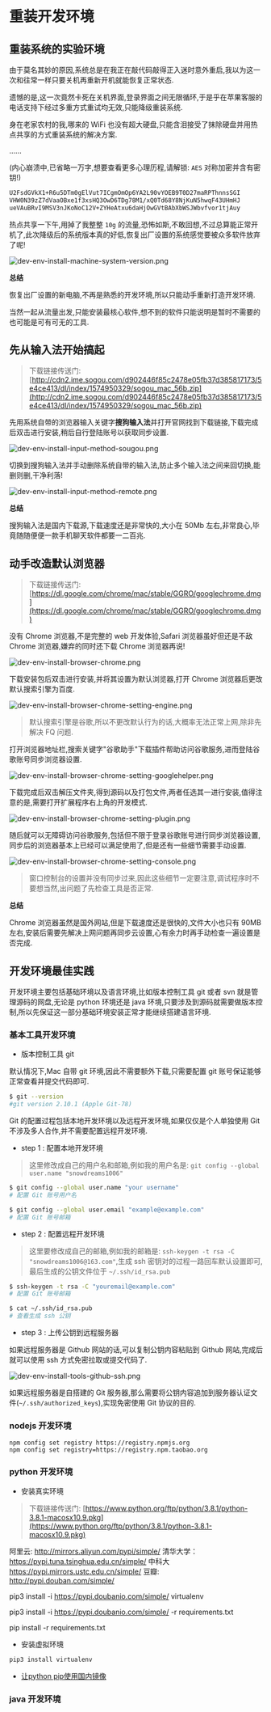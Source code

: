 # 重装开发环境

## 重装系统的实验环境

由于莫名其妙的原因,系统总是在我正在敲代码敲得正入迷时意外重启,我以为这一次和往常一样只要关机再重新开机就能恢复正常状态.

遗憾的是,这一次竟然卡死在关机界面,登录界面之间无限循环,于是乎在苹果客服的电话支持下经过多重方式重试均无效,只能降级重装系统.

身在老家农村的我,哪来的 WiFi 也没有超大硬盘,只能含泪接受了抹除硬盘并用热点共享的方式重装系统的解决方案.

......

(内心崩溃中,已省略一万字,想要查看更多心理历程,请解锁: `AES` 对称加密并含有密钥!)

```bash
U2FsdGVkX1+R6u5DTm0gElVut7ICgmOmOp6YA2L90vYOEB9T0D27maRPThnnsSGI
VHW0N39zZ7dVaaOBxe1f3xsHQ3OwD6TDg78M1/xQ0Td68Y8NjKuN5hwqF43UHmHJ
ueVAuBRvI9MSV3nJKoNoC12V+ZYHeAtxu6daHjOwGVtBAbXbWSJWbvfvor1tjAuy
```

热点共享一下午,用掉了我整整 `10g` 的流量,恐怖如斯,不敢回想,不过总算能正常开机了,此次降级后的系统版本真的好低,恢复出厂设置的系统感觉要被众多软件放弃了呢!

![dev-env-install-machine-system-version.png](../dev-env-install-machine-system-version.png)

**总结** 

恢复出厂设置的新电脑,不再是熟悉的开发环境,所以只能动手重新打造开发环境.

当然一起从流量出发,只能安装最核心软件,想不到的软件只能说明是暂时不需要的也可能是可有可无的工具.

## 先从输入法开始搞起

> 下载链接传送门: [http://cdn2.ime.sogou.com/d902446f85c2478e05fb37d385817173/5e4ce413/dl/index/1574950329/sogou_mac_56b.zip](http://cdn2.ime.sogou.com/d902446f85c2478e05fb37d385817173/5e4ce413/dl/index/1574950329/sogou_mac_56b.zip)

先用系统自带的浏览器输入关键字**搜狗输入法**并打开官网找到下载链接,下载完成后双击进行安装,稍后自行登陆账号以获取同步设置.

![dev-env-install-input-method-sougou.png](../dev-env-install-input-method-sougou.png)

切换到搜狗输入法并手动删除系统自带的输入法,防止多个输入法之间来回切换,能删则删,干净利落!

![dev-env-install-input-method-remote.png](../dev-env-install-input-method-remote.png)

**总结** 

搜狗输入法是国内下载源,下载速度还是非常快的,大小在 50Mb 左右,非常良心,毕竟随随便便一款手机聊天软件都要一二百兆.

## 动手改造默认浏览器

> 下载链接传送门: [https://dl.google.com/chrome/mac/stable/GGRO/googlechrome.dmg](https://dl.google.com/chrome/mac/stable/GGRO/googlechrome.dmg)

没有 Chrome 浏览器,不是完整的 web 开发体验,Safari 浏览器虽好但还是不敌 Chrome 浏览器,嫌弃的同时还下载 Chrome 浏览器再说!

![dev-env-install-browser-chrome.png](../dev-env-install-browser-chrome.png)

下载安装包后双击进行安装,并将其设置为默认浏览器,打开 Chrome 浏览器后更改默认搜索引擎为百度.

![dev-env-install-browser-chrome-setting-engine.png](../dev-env-install-browser-chrome-setting-engine.png)

> 默认搜索引擎是谷歌,所以不更改默认行为的话,大概率无法正常上网,除非先解决 FQ 问题.

打开浏览器地址栏,搜索关键字"谷歌助手"下载插件帮助访问谷歌服务,进而登陆谷歌账号同步浏览器设置.

![dev-env-install-browser-chrome-setting-googlehelper.png](../dev-env-install-browser-chrome-setting-googlehelper.png)

下载完成后双击解压文件夹,得到源码以及打包文件,两者任选其一进行安装,值得注意的是,需要打开扩展程序右上角的开发模式.

![dev-env-install-browser-chrome-setting-plugin.png](../dev-env-install-browser-chrome-setting-plugin.png)

随后就可以无障碍访问谷歌服务,包括但不限于登录谷歌账号进行同步浏览器设置,同步后的浏览器基本上已经可以满足使用了,但是还有一些细节需要手动设置.

![dev-env-install-browser-chrome-setting-console.png](../dev-env-install-browser-chrome-setting-console.png)

> 窗口控制台的设置并没有同步过来,因此这些细节一定要注意,调试程序时不要想当然,出问题了先检查工具是否正常.

**总结** 

Chrome 浏览器虽然是国外网站,但是下载速度还是很快的,文件大小也只有 90MB 左右,安装后需要先解决上网问题再同步云设置,心有余力时再手动检查一遍设置是否完成.

## 开发环境最佳实践

开发环境主要包括基础环境以及语言环境,比如版本控制工具 git 或者 svn 就是管理源码的网盘,无论是 python 环境还是 java 环境,只要涉及到源码就需要做版本控制,所以先保证这一部分基础环境安装正常才能继续搭建语言环境.

### 基本工具开发环境

- 版本控制工具 git

默认情况下,Mac 自带 git 环境,因此不需要额外下载,只需要配置 git 账号保证能够正常查看并提交代码即可.

```bash
$ git --version
#git version 2.10.1 (Apple Git-78)
```

Git 的配置过程包括本地开发环境以及远程开发环境,如果仅仅是个人单独使用 Git 不涉及多人合作,并不需要配置远程开发环境.

- step 1 : 配置本地开发环境

> 这里修改成自己的用户名和邮箱,例如我的用户名是: `git config --global user.name "snowdreams1006"`

```bash
$ git config --global user.name "your username" 
# 配置 Git 账号用户名

$ git config --global user.email "example@example.com"
# 配置 Git 账号邮箱
```

- step  2 : 配置远程开发环境

> 这里要修改成自己的邮箱,例如我的邮箱是: `ssh-keygen -t rsa -C "snowdreams1006@163.com"`,生成 ssh 密钥对的过程一路回车默认设置即可,最后生成的公钥文件位于 `~/.ssh/id_rsa.pub`

```bash
$ ssh-keygen -t rsa -C "youremail@example.com"
# 配置 Git 账号邮箱

$ cat ~/.ssh/id_rsa.pub
# 查看生成 ssh 公钥
```

- step 3 : 上传公钥到远程服务器

如果远程服务器是 Github 网站的话,可以复制公钥内容粘贴到 Github 网站,完成后就可以使用 ssh 方式免密拉取或提交代码了.

![dev-env-install-tools-github-ssh.png](../dev-env-install-tools-github-ssh..png)

如果远程服务器是自搭建的 Git 服务器,那么需要将公钥内容追加到服务器认证文件(`~/.ssh/authorized_keys`),实现免密使用 Git 协议的目的.

### nodejs 开发环境

```
npm config set registry https://registry.npmjs.org
npm config set registry=https://registry.npm.taobao.org
```

### python 开发环境

- 安装真实环境

> 下载链接传送门: [https://www.python.org/ftp/python/3.8.1/python-3.8.1-macosx10.9.pkg](https://www.python.org/ftp/python/3.8.1/python-3.8.1-macosx10.9.pkg)


阿里云: http://mirrors.aliyun.com/pypi/simple/
清华大学：https://pypi.tuna.tsinghua.edu.cn/simple/
中科大 https://pypi.mirrors.ustc.edu.cn/simple/
豆瓣: http://pypi.douban.com/simple/


pip3 install -i https://pypi.doubanio.com/simple/ virtualenv

pip3 install -i https://pypi.doubanio.com/simple/ -r requirements.txt

pip install -r requirements.txt

- 安装虚拟环境

```bash
pip3 install virtualenv
```

- [让python pip使用国内镜像](https://www.cnblogs.com/songzhixue/p/11296720.html)

### java 开发环境

